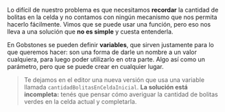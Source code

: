 Lo difícil de nuestro problema es que necesitamos **recordar** la cantidad de bolitas en la celda y no contamos con ningún mecanismo que nos permita hacerlo fácilmente. Vimos que se puede usar una función, pero eso nos lleva a una solución que **no es simple** y cuesta entenderla. 

En Gobstones se pueden definir **variables**, que sirven justamente para lo que queremos hacer: son una forma de darle un nombre a un valor cualquiera, para luego poder utilizarlo en otra parte. Algo así como un parámetro, pero que se puede crear en cualquier lugar.

> Te dejamos en el editor una nueva versión que usa una variable llamada `cantidadBolitasEnCeldaInicial`. **La solución está incompleta:** tenés que pensar cómo averiguar la cantidad de bolitas verdes en la celda actual y completarla.